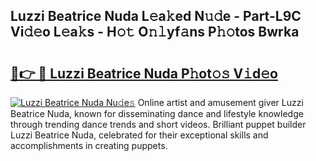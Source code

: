 ## Luzzi Beatrice Nuda L𝚎a𝚔ed N𝚞𝚍e - Part-L9C Vi𝚍𝚎o L𝚎a𝚔s - H𝚘𝚝 O𝚗𝚕yf𝚊ns P𝚑𝚘tos Bwrka

# <h2><a href="http://kf0rusr.oniu.top/?m=Luzzi+Beatrice+Nuda">🔗👉 🔴 Luzzi Beatrice Nuda P𝚑ot𝚘𝚜 V𝚒d𝚎o</a></h2>

[![Luzzi Beatrice Nuda Nu𝚍e𝚜](https://i.imgur.com/0qMVB7G.gif)](http://kf0rusr.oniu.top/?m=Luzzi+Beatrice+Nuda)
Online artist and amusement giver Luzzi Beatrice Nuda, known for disseminating dance and lifestyle knowledge through trending dance trends and short videos. Brilliant puppet builder Luzzi Beatrice Nuda, celebrated for their exceptional skills and accomplishments in creating puppets.  
